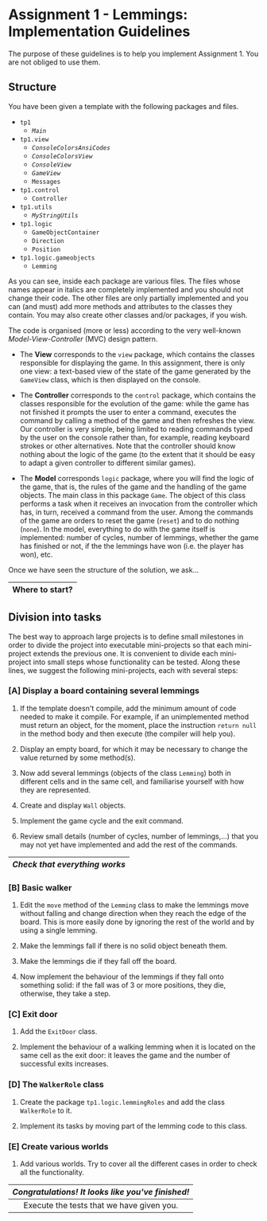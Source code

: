 # Assignment 1 - Lemmings: Implementation Guidelines

The purpose of these guidelines is to help you implement Assignment 1. You are not obliged to use them.

## Structure

You have been given a template with the following packages and files.

+ `tp1`
    - _`Main`_
+ `tp1.view`
	- _`ConsoleColorsAnsiCodes`_
	- _`ConsoleColorsView`_
	- _`ConsoleView`_
	- _`GameView`_
	- `Messages`
+ `tp1.control`
    - `Controller`
+ `tp1.utils`
    - _`MyStringUtils`_
+ `tp1.logic`
    - `GameObjectContainer`
	- `Direction`
	- `Position`
+ `tp1.logic.gameobjects`
    - `Lemming`

As you can see, inside each package are various files. The files whose names appear in italics are completely implemented and you should not change their code. The other files are only partially implemented and you can (and must) add more methods and attributes to the classes they contain. You may also create other classes and/or packages, if you wish.

The code is organised (more or less) according to the very well-known _Model-View-Controller_ (MVC) design pattern.

+ The **View** corresponds to the `view` package, which contains the classes responsible for displaying the game. In this assignment, there is only one view: a text-based view of the state of the game generated by the `GameView` class, which is then displayed on the console.

+ The **Controller** corresponds to the `control` package, which contains the classes responsible for the evolution of the game: while the game has not finished it prompts the user to enter a command, executes the command by calling a method of the game and then refreshes the view. Our controller is very simple, being limited to reading commands typed by the user on the console rather than, for example, reading keyboard strokes or other alternatives. Note that the controller should know nothing about the logic of the game (to the extent that it should be easy to adapt a given controller to different similar games).

+ The **Model** corresponds `logic` package, where you will find the logic of the game, that is, the rules of the game and the handling of the game objects. The main class in this package `Game`. The object of this class performs a task when it receives an invocation from the controller which has, in turn, received a command from the user. Among the commands of the game are orders to reset the game (`reset`) and to do nothing (`none`). In the model, everything to do with the game itself is implemented: number of cycles, number of lemmings, whether the game has finished or not, if the the lemmings have won (i.e. the player has won), etc.

Once we have seen the structure of the solution, we ask...

| **Where to start?** |
| :---: |


## Division into tasks

The best way to approach large projects is to define small milestones in order to divide the project into executable mini-projects so that each mini-project extends the previous one. It is convenient to divide each mini-project into small steps whose functionality can be tested. Along these lines, we suggest the following mini-projects, each with several steps:

### [A] Display a board containing several lemmings
	
1. If the template doesn't compile, add the minimum amount of code needed to make it compile. For example, if an unimplemented method must return an object, for the moment, place the instruction `return null` in the method body and then execute (the compiler will help you).

2. Display an empty board, for which it may be necessary to change the value returned by some method(s).

3. Now add several lemmings (objects of the class `Lemming`) both in different cells and in the same cell, and familiarise yourself with how they are represented.

4. Create and display `Wall` objects.

5. Implement the game cycle and the exit command.

6. Review small details (number of cycles, number of lemmings,...) that you may not yet have implemented and add the rest of the commands.

|***Check that everything works***|
| :---: |

### [B] Basic walker

1. Edit the `move` method of the `Lemming` class to make the lemmings move without falling and change direction when they reach the edge of the board. This is more easily done by ignoring the rest of the world and by using a single lemming.
        
2. Make the lemmings fall if there is no solid object beneath them.
 
3. Make the lemmings die if they fall off the board.

4. Now implement the behaviour of the lemmings if they fall onto something solid: if the fall was of 3 or more positions, they die, otherwise, they take a step.

### [C] Exit door

1. Add the `ExitDoor` class.

2. Implement the behaviour of a walking lemming when it is located on the same cell as the exit door: it leaves the game and the number of successful exits increases.

### [D] The `WalkerRole` class

1. Create the package `tp1.logic.lemmingRoles` and add the class `WalkerRole` to it.
 
2. Implement its tasks by moving part of the lemming code to this class.

### [E] Create various worlds
   
1. Add various worlds. Try to cover all the different cases in order to check all the functionality. 

|***Congratulations! It looks like you've finished!***|
| :---: |
| Execute the tests that we have given you. |
